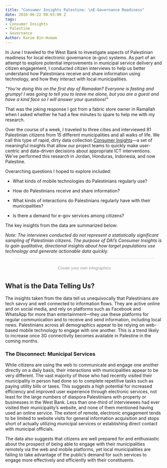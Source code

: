 ```yaml
---
title: "Consumer Insights Palestine: \nE-Governance Readiness"
date: 2016-06-22 08:03:00 Z
tags:
- Consumer Insights
- Palestine
- Governance
Author: Karim Bin-Humam
---
```


In June I traveled to the West Bank to investigate aspects of Palestinian readiness for local electronic governance (e-gov) systems. As part of an attempt to explore potential improvements in municipal service delivery and citizen engagement, I conducted citizen interviews to help us better understand how Palestinians receive and share information using technology, and how they interact with local municipalities.

<!--more-->

*“You’re doing this on the first day of Ramadan? Everyone is fasting and grumpy! I was going to tell you to leave me alone, but you are a guest and have a kind face so I will answer your questions!”*

That was the joking response I got from a fabric store owner in Ramallah when I asked whether he had a few minutes to spare to help me with my research.

Over the course of a week, I traveled to three cities and interviewed 81 Palestinian citizens from 15 different municipalities and all walks of life. We call this type of rapid, dirty data collection [Consumer Insights](http://dai-global-digital.com/tags/?tag=consumer-insights)—a set of meaningful insights that allow our project teams to quickly make user-centric and data-driven decisions about appropriate ICT interventions. We’ve performed this research in Jordan, Honduras, Indonesia, and now Palestine.

Overarching questions I hoped to explore included:

* What kinds of mobile technologies do Palestinians regularly use?

* How do Palestinians receive and share information?

* What kinds of interactions do Palestinians regularly have with their municipalities?

* Is there a demand for e-gov services among citizens?

The key insights from the data are summarized below:

*Note: The interviews conducted do not represent a statistically significant sampling of Palestinian citizens. The purpose of DAI’s Consumer Insights is to gain qualitative, directional insights about how target populations use technology and generate actionable data quickly.*

<script id="infogram_0_0cb97e12-2f6d-4b38-913f-3cb3083ee267" title="" src="//e.infogr.am/js/embed.js?8Zs" type="text/javascript"></script><div style="padding:8px 0;font-family:Arial!important;font-size:13px!important;line-height:15px!important;text-align:center;border-top:1px solid #dadada;margin:0 30px"><br><a style="color:#989898!important;text-decoration:none!important;" href="https://infogr.am" target="_blank">Create your own infographics</a></div>

## What is the Data Telling Us?

The insights taken from the data tell us unequivocally that Palestinians are tech savvy and well connected to information flows. They are active online and on social media, and rely on platforms such as Facebook and WhatsApp for more than entertainment—they use these platforms for regular communication and to receive and send information, including local news. Palestinians across all demographics appear to be relying on web-based mobile technology to engage with one another. This is a trend likely to increase once 3G connectivity becomes available in Palestine in the coming months.

### The Disconnect: Municipal Services

While citizens are using the web to communicate and engage one another directly on a daily basis, their interactions with municipalities appear to be very different. The vast majority of those who had recently visited their municipality in person had done so to complete repetitive tasks such as paying utility bills or taxes. This suggests a high potential for increased efficiency and improved user experience through electronic services, not least for the large numbers of diaspora Palestinians with property or businesses in the West Bank.  Less than one-third of interviewees had ever visited their municipality’s website, and none of them mentioned having used an online service. The extent of remote, electronic engagement tends to be limited to website visits for general information acquisition and stops short of actually utilizing municipal services or establishing direct contact with municipal officials.

The data also suggests that citizens are well prepared for and enthusiastic about the prospect of being able to engage with their municipalities remotely via the web and mobile platforms, yet local municipalities are failing to take advantage of the public’s demand for such services to engage more effectively and efficiently with their constituents.